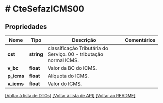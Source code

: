 # # CteSefazICMS00

## Propriedades

Nome | Tipo | Descrição | Comentários
------------ | ------------- | ------------- | -------------
**cst** | **string** | classificação Tributária do Serviço.  00 - tributação normal ICMS. |
**v_bc** | **float** | Valor da BC do ICMS. |
**p_icms** | **float** | Alíquota do ICMS. |
**v_icms** | **float** | Valor do ICMS. |

[[Voltar à lista de DTOs]](../../README.md#models) [[Voltar à lista de API]](../../README.md#endpoints) [[Voltar ao README]](../../README.md)
